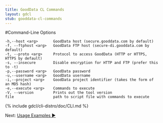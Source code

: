 ```yaml
---
title: GoodData CL Commands
layout: gdcl
stub: gooddata-cl-commands
---
```


#Command-Line Options

    -h,--host <arg>       GoodData host (secure.gooddata.com by default)
    -f, --ftphost <arg>   GoodData FTP host (secure-di.gooddata.com by default)
    -t, --proto <arg>     Protocol to access GoodData (HTTP or HTTPS, HTTPS by default)
    -s, --insecure        Disable encryption for HTTP and FTP (prefer this to -t)
    -p,--password <arg>   GoodData password
    -u,--username <arg>   GoodData username
    -i,--project <arg>    GoodData project identifier (takes the form of an MD5 hash)
    -e,--execute <arg>    Commands to execute
    -V, --version         Prints out the tool version
    file                  path to script file with commands to execute

{% include gdcl/cli-distro/doc/CLI.md %}
<div class="next">Next:&nbsp;<a href="{{ site.root }}/gooddata-cl/examples/">Usage Examples&nbsp;▶</a></div>
